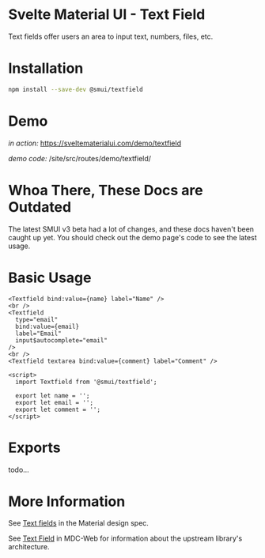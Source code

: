 # Svelte Material UI - Text Field

Text fields offer users an area to input text, numbers, files, etc.

# Installation

```sh
npm install --save-dev @smui/textfield
```

# Demo

_in action:_ https://sveltematerialui.com/demo/textfield

_demo code:_ /site/src/routes/demo/textfield/

# Whoa There, These Docs are Outdated

The latest SMUI v3 beta had a lot of changes, and these docs haven't been caught up yet. You should check out the demo page's code to see the latest usage.

# Basic Usage

```svelte
<Textfield bind:value={name} label="Name" />
<br />
<Textfield
  type="email"
  bind:value={email}
  label="Email"
  input$autocomplete="email"
/>
<br />
<Textfield textarea bind:value={comment} label="Comment" />

<script>
  import Textfield from '@smui/textfield';

  export let name = '';
  export let email = '';
  export let comment = '';
</script>
```

# Exports

todo...

# More Information

See [Text fields](https://material.io/components/text-fields) in the Material design spec.

See [Text Field](https://github.com/material-components/material-components-web/tree/v10.0.0/packages/mdc-textfield) in MDC-Web for information about the upstream library's architecture.
